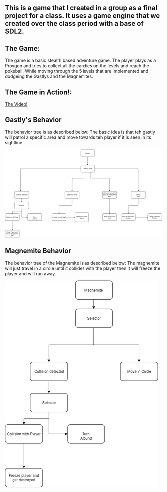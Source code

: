 ## This is a game that I created in a group as a final project for a class. It uses a game engine that we created over the class period with a base of SDL2.

## The Game:

The game is a basic stealth based adventure game.
The player plays as a Proygon and tries to collect all the candies on the levels and reach the pokeball.
While moving through the 5 levels that are implemented and dodgeing the Gastlys and the Magnemites.

## The Game in Action!:

[The Video!](https://www.youtube.com/watch?v=1Qecemx5vz8&feature=youtu.be)

## Gastly's Behavior
The behavior tree is as described below:
The basic idea is that teh gastly will patrol a specific area and move towards teh player if it is seen in its sightline.

<img src=Gastly_Behavior.png/>

## Magnemite Behavior
The behavior tree of the Magnemite is as described below:
The magnemite will just travel in a circle until it collides with the player then it will freeze the player and will run away.

<img src= Magnemite.png/>

